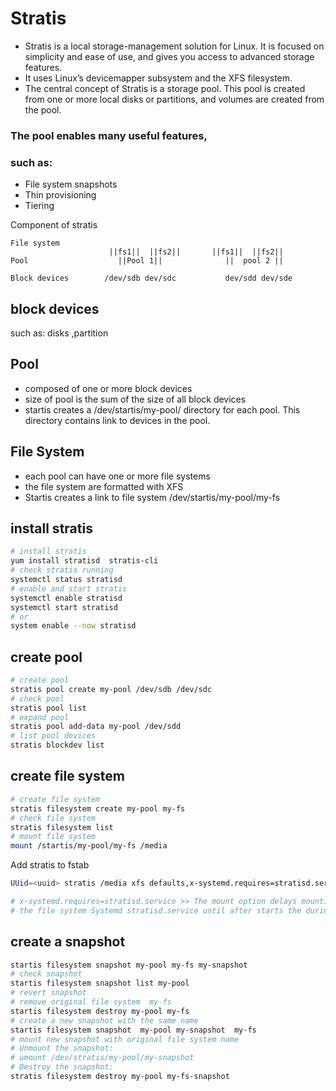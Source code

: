 # Stratis 

- Stratis is a local storage-management solution for Linux. It is focused on simplicity and ease of use, and gives you access to advanced storage features.
- It uses Linux’s devicemapper subsystem and the XFS filesystem.
- The central concept of Stratis is a storage pool. This pool is created from one or more local disks or partitions, and volumes are created from the pool.
### The pool enables many useful features,
### such as:
- File system snapshots
- Thin provisioning
- Tiering


Component of stratis

```
File system      
                      ||fs1||  ||fs2||       ||fs1||  ||fs2||                  
Pool                    ||Pool 1||              ||  pool 2 ||   
                                                            
Block devices        /dev/sdb dev/sdc           dev/sdd dev/sde                         

```

## block devices
such as: disks ,partition
## Pool
- composed of one or more block devices
- size of pool is the sum of the size of all block devices
- startis creates a /dev/startis/my-pool/ directory for each pool. This directory contains link to devices in the pool.

## File System
- each pool can have one or more file systems
- the file system are formatted with XFS
- Startis creates a link to file system /dev/startis/my-pool/my-fs 



##  install stratis
```bash
# install stratis
yum install stratisd  stratis-cli
# check stratis running
systemctl status stratisd
# enable and start stratis
systemctl enable stratisd
systemctl start stratisd
# or
system enable --now stratisd 
```

## create pool
```bash
# create pool
stratis pool create my-pool /dev/sdb /dev/sdc
# check pool
stratis pool list
# expand pool
stratis pool add-data my-pool /dev/sdd
# list pool devices
stratis blockdev list 
```

## create file system
```bash
# create file system
stratis filesystem create my-pool my-fs
# check file system
stratis filesystem list
# mount file system
mount /startis/my-pool/my-fs /media
```
Add stratis to fstab
```bash
UUid=<uuid> stratis /media xfs defaults,x-systemd.requires=stratisd.service 0 0

# x-systemd.requires=stratisd.service >> The mount option delays mounting 
# the file system Systemd stratisd.service until after starts the during the boot process.
``` 
## create a snapshot
```bash
startis filesystem snapshot my-pool my-fs my-snapshot
# check snapshot
startis filesystem snapshot list my-pool
# revert snapshot
# remove original file system  my-fs
startis filesystem destroy my-pool my-fs
# create a new snapshot with the same name 
startis filesystem snapshot  my-pool my-snapshot  my-fs 
# mount new snapshot with original file system name
# Unmount the snapshot:
# umount /dev/stratis/my-pool/my-snapshot
# Destroy the snapshot:
stratis filesystem destroy my-pool my-fs-snapshot
```
